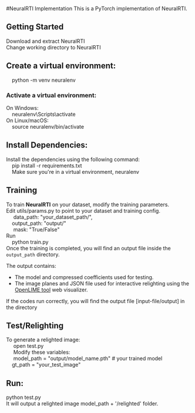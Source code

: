 #NeuralRTI Implementation
This is a PyTorch implementation of NeuralRTI. 

## Getting Started
Download and extract NeuralRTI  
Change working directory to NeuralRTI  
## Create a virtual environment:   
&nbsp;&nbsp;&nbsp;&nbsp;python -m venv neuralenv  
### Activate a virtual environment:  
On Windows:  
    &nbsp;&nbsp;&nbsp;&nbsp;neuralenv\Scripts\activate  
On Linux/macOS:  
    &nbsp;&nbsp;&nbsp;&nbsp;source neuralenv/bin/activate  
## Install Dependencies:    
Install the dependencies using the following command:    
    &nbsp;&nbsp;&nbsp;&nbsp;pip install -r requirements.txt  
    &nbsp;&nbsp;&nbsp;&nbsp;Make sure you're in a virtual environment, neuralenv    
## Training  
To train **NeuralRTI** on your dataset, modify the training parameters.  
    Edit utils/params.py to point to your dataset and training config.  
      &nbsp;&nbsp;&nbsp;&nbsp; data_path: "your_dataset_path/",  
      &nbsp;&nbsp;&nbsp;&nbsp;output_path: "output/"  
      &nbsp;&nbsp;&nbsp;&nbsp; mask: "True/False"  
Run   
&nbsp;&nbsp;&nbsp;&nbsp;python train.py  
Once the training is completed, you will find an output file inside the `output_path` directory.

The output contains:
- The model and compressed coefficients used for testing.
- The image planes and JSON file used for interactive relighting using the [OpenLIME tool](https://github.com/cnr-isti-vclab/openlime) web visualizer.


If the codes run correctly, you will find the output file [input-file/output] in the directory  

## Test/Relighting  
To generate a relighted image:  
   &nbsp;&nbsp;&nbsp;&nbsp; open test.py  
   &nbsp;&nbsp;&nbsp;&nbsp; Modify these variables:  
   &nbsp;&nbsp;&nbsp;&nbsp; model_path = "output/model_name.pth"  # your trained model  
   &nbsp;&nbsp;&nbsp;&nbsp;gt_path = "your_test_image"  

## Run:  
python test.py  
    It will output a relighted image model_path + '/relighted' folder.  




